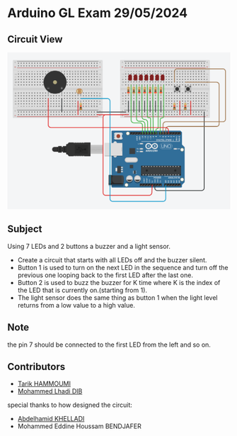 # Arduino GL Exam 29/05/2024

## Circuit View
![Circuit Diagram](arduino.png)

## Subject

Using 7 LEDs and 2 buttons a buzzer and a light sensor. 
- Create a circuit that starts with all LEDs off and the buzzer silent. 
- Button 1 is used to turn on the next LED in the sequence and turn off the previous one looping back to the first LED after the last one.
- Button 2 is used to buzz the buzzer for K time where K is the index of the LED that is currently on.(starting from 1).
- The light sensor does the same thing as button 1 when the light level returns from a low value to a high value.

## Note

the pin 7 should be connected to the first LED from the left and so on.

## Contributors

- [Tarik HAMMOUMI](https://github.com/ItsTarikBTW)
- [Mohammed Lhadi DIB](https://github.com/Lhadidib07)

special thanks to how designed the circuit:
- [Abdelhamid KHELLADI](https://github.com/AbdelhamidKHELLADI)
- Mohammed Eddine Houssam BENDJAFER
